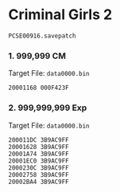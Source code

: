 #  Criminal Girls 2

`PCSE00916.savepatch`

### 1. 999,999 CM

Target File: `data0000.bin`

```
20001168 000F423F
```

### 2. 999,999,999 Exp

Target File: `data0000.bin`

```
200011DC 3B9AC9FF
20001628 3B9AC9FF
20001A74 3B9AC9FF
20001EC0 3B9AC9FF
2000230C 3B9AC9FF
20002758 3B9AC9FF
20002BA4 3B9AC9FF
```

